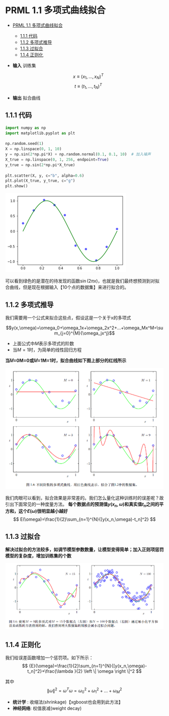 # PRML 1.1 多项式曲线拟合



- [PRML 1.1 多项式曲线拟合](#PRML-11-多项式曲线拟合)
	- [1.1.1 代码](#111-代码)
	- [1.1.2 多项式推导](#112-多项式推导)
	- [1.1.3 过拟合](#113-过拟合)
	- [1.1.4 正则化](#114-正则化)

- **输入** 训练集

  $$x\equiv (x_1,...,x_N)^T$$
  $$t\equiv (t_1,...,t_N)^T$$

- **输出** 拟合曲线



## 1.1.1 代码

```python
import numpy as np
import matplotlib.pyplot as plt

np.random.seed(1)
X = np.linspace(0, 1, 10)
y = np.sin(2*np.pi*X) + np.random.normal(0.1, 0.1, 10)  # 加入噪声
X_true = np.linspace(0, 1, 256, endpoint=True)
y_true = np.sin(2*np.pi*X_true)

plt.scatter(X, y, c="b", alpha=0.6)
plt.plot(X_true, y_true, c="g")
plt.show()
```

![](..\img/Chapter01\1.1.png)

可以看到绿色的是潜在的待发现的函数$\sin(2\pi x)$，也就是我们最终想预测到对拟合曲线，但是现在根据输入【10个点的数据集】来进行拟合的。



## 1.1.2 多项式推导

我们需要用一个公式来拟合这些点，假设这是一个关于x的多项式

$$y(x,\omega)=\omega_0+\omega_1x+\omega_2x^2+...+\omega_Mx^M=\sum_{j=0}^{M}{\omega_jx^j}$$

- 上面公式中$M$表示多项式的阶数
- 当$M=1$时，为简单的线性回归方程

**当𝑀=0M=0或𝑀=1M=1时，拟合曲线如下图上部分的红线所示**

![Q](..\img/Chapter01\1.2.png)

我们肉眼可以看到，拟合效果是非常差的。我们怎么量化这种训练时的误差呢？故引出下面常见的一种度量方法。
**每个数据点的预测值$y(x_n,\omega)$和真实值$t_n$之间的平方和，这个$E(\omega)$很明显越小越好**
$$
E(\omega)=\frac{1}{2}\sum_{n=1}^{N}{[y(x_n,\omega)-t_n]^2}
$$

## 1.1.3 过拟合

**解决过拟合的方法较多，如调节模型参数数量，让模型变得简单；加入正则项惩罚模型的复杂度，增加训练集的个数**

![](..\img/Chapter01\1.3.png)

## 1.1.4 正则化

我们给误差函数增加一个惩罚项。如下所示：
$$
{E}(\omega)=\frac{1}{2}\sum_{n=1}^{N}{[y(x_n,\omega)-t_n]^2}+\frac{\lambda }{2} \left \| \omega \right \|^2
$$

其中
$$
\left \| \omega \right \|^2=\omega^T\omega=\omega_{0}^{2}+\omega_{1}^{2}+ ...+\omega_{M}^{2}
$$

- **统计学**  : 收缩法(shrinkage)【xgboost也会用到此方法】
- **神经网络**: 权值衰减(weight decay)


